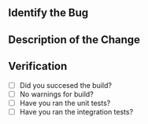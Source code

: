 
<!--
* Fill out the template below.  
* After you create the pull request, all status checks must be pass before a maintainer reviews your contribution.
-->

## Identify the Bug

<!--
Link to the issue describing the bug that you're fixing.
If there is not yet an issue for your bug, please open a new issue and then link to that issue in your pull request.
-->

## Description of the Change

<!--
We must be able to understand the design of your change from this description. I
-->

## Verification 

<!--
verify that the change has not introduced any regressions. 
-->

- [ ] Did you succesed the build?  
- [ ] No warnings for build?  
- [ ] Have you ran the unit tests?  
- [ ] Have you ran the integration tests?  

